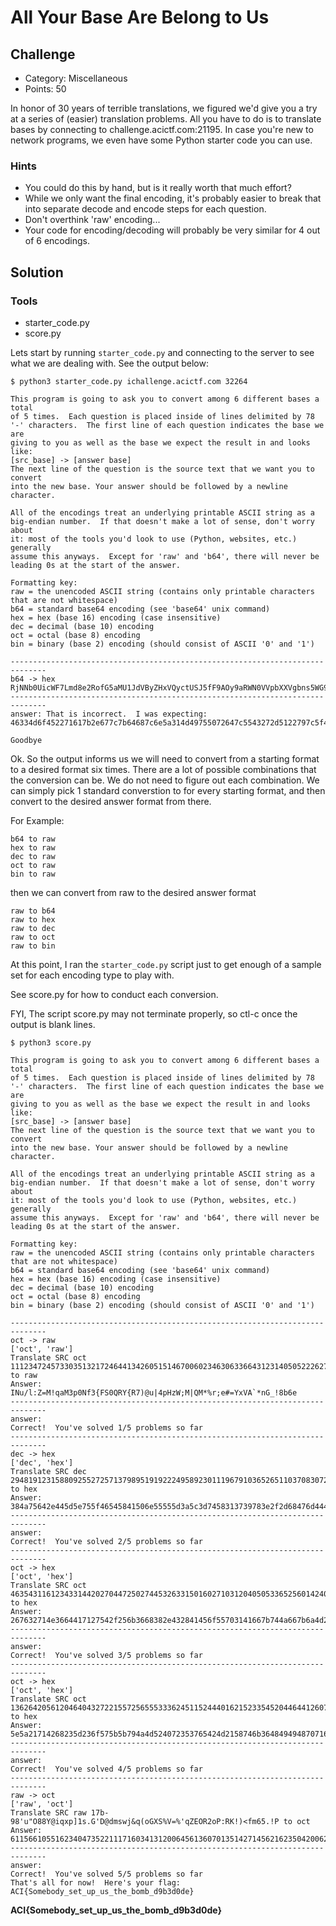 
# All Your Base Are Belong to Us

## Challenge
* Category: Miscellaneous
* Points: 50

In honor of 30 years of terrible translations, we figured we'd give you a try at a series of (easier) translation problems. All you have to do is to translate bases by connecting to challenge.acictf.com:21195. In case you're new to network programs, we even have some Python starter code you can use.

### Hints
* You could do this by hand, but is it really worth that much effort?
* While we only want the final encoding, it's probably easier to break that into separate decode and encode steps for each question.
* Don't overthink 'raw' encoding...
* Your code for encoding/decoding will probably be very similar for 4 out of 6 encodings.

## Solution

### Tools
* starter_code.py
* score.py


Lets start by running `starter_code.py` and connecting to the server to see what we are dealing with. See the output below:


```
$ python3 starter_code.py ichallenge.acictf.com 32264

This program is going to ask you to convert among 6 different bases a total
of 5 times.  Each question is placed inside of lines delimited by 78
'-' characters.  The first line of each question indicates the base we are
giving to you as well as the base we expect the result in and looks like:
[src_base] -> [answer base]
The next line of the question is the source text that we want you to convert
into the new base. Your answer should be followed by a newline character.

All of the encodings treat an underlying printable ASCII string as a
big-endian number.  If that doesn't make a lot of sense, don't worry about
it: most of the tools you'd look to use (Python, websites, etc.) generally
assume this anyways.  Except for 'raw' and 'b64', there will never be
leading 0s at the start of the answer.

Formatting key:
raw = the unencoded ASCII string (contains only printable characters
that are not whitespace)
b64 = standard base64 encoding (see 'base64' unix command)
hex = hex (base 16) encoding (case insensitive)
dec = decimal (base 10) encoding
oct = octal (base 8) encoding
bin = binary (base 2) encoding (should consist of ASCII '0' and '1')

------------------------------------------------------------------------------
b64 -> hex
RjNNb0UicWF7Lmd8e2RofG5aMU1JdVByZHxVQyctUSJ5fF9AOy9aRWN0VVpbXXVgbns5WG9waHNZTGtaNnUsXA==
------------------------------------------------------------------------------
answer: That is incorrect.  I was expecting:
46334d6f452271617b2e677c7b64687c6e5a314d49755072647c5543272d5122797c5f403b2f5a456374555a5b5d75606e7b39586f706873594c6b5a36752c5c

Goodbye
```

Ok. So the output informs us we will need to convert from a starting format to a desired format six times. There are a lot of possible combinations that the conversion can be. We do not need to figure out each combination. We can simply pick 1 standard converstion to for every starting format, and then convert to the desired answer format from there.

For Example:
```
b64 to raw
hex to raw
dec to raw
oct to raw
bin to raw

```
then we can convert from raw to the desired answer format
```
raw to b64
raw to hex
raw to dec
raw to oct
raw to bin
```

At this point, I ran the `starter_code.py` script just to get enough of a sample set for each encoding type to play with.

See score.py for how to conduct each conversion.

FYI, The script score.py may not terminate properly, so ctl-c once the output is blank lines.

```
$ python3 score.py

This program is going to ask you to convert among 6 different bases a total
of 5 times.  Each question is placed inside of lines delimited by 78
'-' characters.  The first line of each question indicates the base we are
giving to you as well as the base we expect the result in and looks like:
[src_base] -> [answer base]
The next line of the question is the source text that we want you to convert
into the new base. Your answer should be followed by a newline character.

All of the encodings treat an underlying printable ASCII string as a
big-endian number.  If that doesn't make a lot of sense, don't worry about
it: most of the tools you'd look to use (Python, websites, etc.) generally
assume this anyways.  Except for 'raw' and 'b64', there will never be
leading 0s at the start of the answer.

Formatting key:
raw = the unencoded ASCII string (contains only printable characters
that are not whitespace)
b64 = standard base64 encoding (see 'base64' unix command)
hex = hex (base 16) encoding (case insensitive)
dec = decimal (base 10) encoding
oct = octal (base 8) encoding
bin = binary (base 2) encoding (should consist of ASCII '0' and '1')

------------------------------------------------------------------------------
oct -> raw
['oct', 'raw']
Translate SRC oct 111234724573303513217246441342605151467006023463063366431231405052226275522156245003527606434044172256355153705051512422562166624431725457025440540124671072762047030433145 to raw
Answer: INu/l:Z=M!qaM3p0Nf3{FS0QRY{R7)@u|4pHzW;M|QM*%r;e#=YxVA`*nG_!8b6e
------------------------------------------------------------------------------
answer:
Correct!  You've solved 1/5 problems so far
------------------------------------------------------------------------------
dec -> hex
['dec', 'hex']
Translate SRC dec 2948191231588092552725713798951919222495892301119679103652651103708307292009691356435219886509063090559645502383261125059954338981241143648461113636774997 to hex
Answer: 384a75642e445d5e755f46545841506e55555d3a5c3d7458313739783e2f2d68476d444f3e4956633e6b7543664f41352269612f3772364c4d6e5a2853756455
------------------------------------------------------------------------------
answer:
Correct!  You've solved 2/5 problems so far
------------------------------------------------------------------------------
oct -> hex
['oct', 'hex']
Translate SRC oct 46354311612343314420270447250274453263315016027103120405053365256014240546366721123147555223224055370424763465317114627525106571603524012434450103150410572567611117075170 to hex
Answer: 267632714e3664417127542f256b3668382e432841456f55703141667b744a667b6a4d282d7c453e735679332f55235e7075405472504334422f577c493c7a78
------------------------------------------------------------------------------
answer:
Correct!  You've solved 3/5 problems so far
------------------------------------------------------------------------------
oct -> hex
['oct', 'hex']
Translate SRC oct 136264205612046404327221557256555333624511524440162152335452044644126072153154441112224416034266520256261002063046137030505364661413546645416065535232624431367351620074466 to hex
Answer: 5e5a21714268235d236f575b5b794a4d524072353765424d2158746b364849494870716d50572c404331317c31457a6c61766d2c386b5d4d65232f774e407936
------------------------------------------------------------------------------
answer:
Correct!  You've solved 4/5 problems so far
------------------------------------------------------------------------------
raw -> oct
['raw', 'oct']
Translate SRC raw 17b-98'u"O88Y@iqxp]1s.G'D@dmswj&q(oGXS%V=%'qZEOR2oP:RK!)<fm65.!P to oct
Answer: 61156610551623404735221117160341312006456136070135142714562162350420062155346735521147045033643530246225261722244734255105236510623365007224445441122361463323306513420520
------------------------------------------------------------------------------
answer:
Correct!  You've solved 5/5 problems so far
That's all for now!  Here's your flag: ACI{Somebody_set_up_us_the_bomb_d9b3d0de}

```

**ACI{Somebody_set_up_us_the_bomb_d9b3d0de}**

